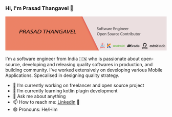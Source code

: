 ### Hi, I'm Prasad Thangavel 👋


<!--**prasad091/prasad091** is a ✨ _special_ ✨ repository because its `README.md` (this file) appears on your GitHub profile. -->
<img src="https://raw.githubusercontent.com/prasad091/prasad091/master/prasad-t.png" alt="banner that says Prasad Thangavel">

I'm a software engineer from India 🇮🇳 who is passionate about open-source, developing and releasing quality softwares in production, and building community. I've worked extensively on developing various Mobile Applications. Specalised in designing quality strategy.

- 🔭 I’m currently working on freelancer and open source project
- 🌱 I’m currently learning kotlin plugin development
- 💬 Ask me about anything
- 📫 How to reach me: <a href="https://www.linkedin.com/in/prasad-t/">LinkedIn</a> 💼
- 😄 Pronouns: He/Him

